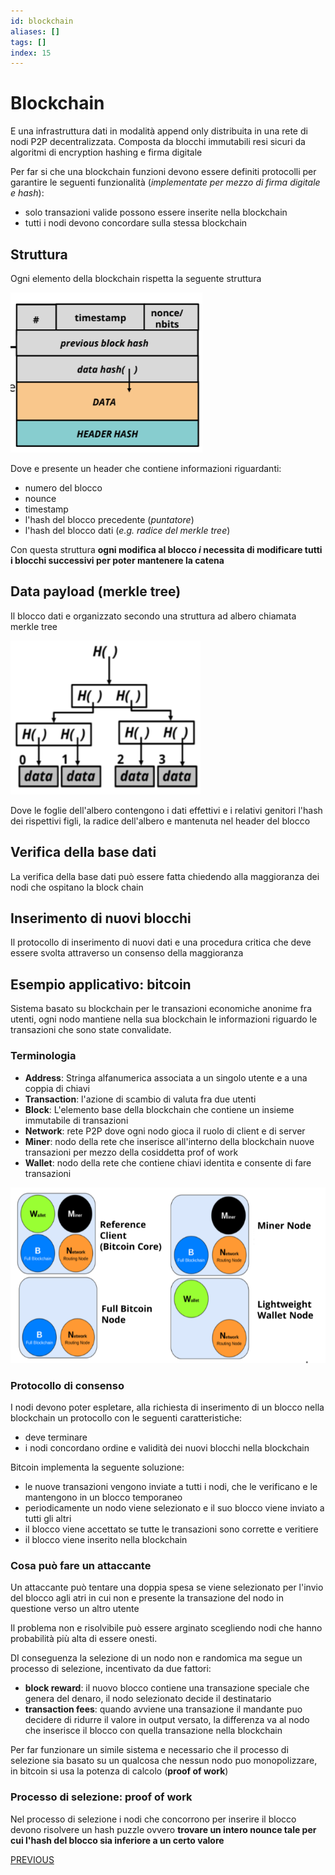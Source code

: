 ```yaml
---
id: blockchain
aliases: []
tags: []
index: 15
---
```


# Blockchain

E una infrastruttura dati in modalità append only distribuita in una rete di nodi P2P decentralizzata.
Composta da blocchi immutabili resi sicuri da algoritmi di encryption hashing e firma digitale

Per far si che una blockchain funzioni devono essere definiti protocolli per garantire le seguenti funzionalità (*implementate per mezzo di firma digitale e hash*):

- solo transazioni valide possono essere inserite nella blockchain
- tutti i nodi devono concordare sulla stessa blockchain

## Struttura

Ogni elemento della blockchain rispetta la seguente struttura

![](assets/sicurezza_informazione/Pasted%20image%2020240709122716.png)

Dove e presente un header che contiene informazioni riguardanti:

- numero del blocco
- nounce
- timestamp
- l'hash del blocco precedente (*puntatore*)
- l'hash del blocco dati (*e.g. radice del merkle tree*)

Con questa struttura **ogni modifica al blocco $i$ necessita di modificare tutti i blocchi successivi per poter mantenere la catena**

## Data payload (merkle tree)

Il blocco dati e organizzato secondo una struttura ad albero chiamata merkle tree

![](assets/sicurezza_informazione/Pasted%20image%2020240709123120.png)

Dove le foglie dell'albero contengono i dati effettivi e i relativi genitori l'hash dei rispettivi figli, la radice dell'albero e mantenuta nel header del blocco

## Verifica della base dati

La verifica della base dati può essere fatta chiedendo alla maggioranza dei nodi che ospitano la block chain

## Inserimento di nuovi blocchi

Il protocollo di inserimento di nuovi dati e una procedura critica che deve essere svolta attraverso un consenso della maggioranza

## Esempio applicativo: bitcoin

Sistema basato su blockchain per le transazioni economiche anonime fra utenti, ogni nodo mantiene nella sua blockchain le informazioni riguardo le transazioni che sono state convalidate.

### Terminologia

- **Address**: Stringa alfanumerica associata a un singolo utente e a una coppia di chiavi
- **Transaction**: l'azione di scambio di valuta fra due utenti
- **Block**: L'elemento base della blockchain che contiene un insieme immutabile di transazioni
- **Network**: rete P2P dove ogni nodo gioca il ruolo di client e di server
- **Miner**: nodo della rete che inserisce all'interno della blockchain nuove transazioni per mezzo della cosiddetta prof of work
- **Wallet**: nodo della rete che contiene chiavi identita e consente di fare transazioni

![](assets/sicurezza_informazione/Pasted%20image%2020240709153830.png)

### Protocollo di consenso

I nodi devono poter espletare, alla richiesta di inserimento di un blocco nella blockchain un protocollo con le seguenti caratteristiche:

- deve terminare
- i nodi concordano ordine e validità dei nuovi blocchi nella blockchain

Bitcoin implementa la seguente soluzione:

-  le nuove transazioni vengono inviate a tutti i nodi, che le verificano e le mantengono in un blocco temporaneo
- periodicamente un nodo viene selezionato e il suo blocco viene inviato a tutti gli altri
- il blocco viene accettato se tutte le transazioni sono corrette e veritiere
- il blocco viene inserito nella blockchain

### Cosa può fare un attaccante

Un attaccante può tentare una doppia spesa se viene selezionato per l'invio del blocco agli atri in cui non e presente la transazione del nodo in questione verso un altro utente

Il problema non e risolvibile può essere arginato scegliendo nodi che hanno probabilità più alta di essere onesti.

DI conseguenza la selezione di un nodo non e randomica ma segue un processo di selezione, incentivato da due fattori:

- **block reward**: il nuovo blocco contiene una transazione speciale che genera del denaro, il nodo selezionato decide il destinatario
- **transaction fees**: quando avviene una transazione il mandante puo decidere di ridurre il valore in output versato, la differenza va al nodo che inserisce il blocco con quella transazione nella blockchain

Per far funzionare un simile sistema e necessario che il processo di selezione sia basato su un qualcosa che nessun nodo puo monopolizzare, in bitcoin si usa la potenza di calcolo (**proof of work**)

### Processo di selezione: proof of work

Nel processo di selezione i nodi che concorrono per inserire il blocco devono risolvere un hash puzzle ovvero **trovare un intero nounce tale per cui l'hash del blocco sia inferiore a un certo valore**

[PREVIOUS](sicurezza_informazione/pgp.md)
